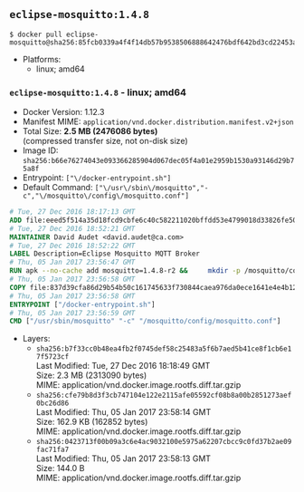 ## `eclipse-mosquitto:1.4.8`

```console
$ docker pull eclipse-mosquitto@sha256:85fcb0339a4f4f14db57b9538506888642476bdf642bd3cd22453add23d1d6af
```

-	Platforms:
	-	linux; amd64

### `eclipse-mosquitto:1.4.8` - linux; amd64

-	Docker Version: 1.12.3
-	Manifest MIME: `application/vnd.docker.distribution.manifest.v2+json`
-	Total Size: **2.5 MB (2476086 bytes)**  
	(compressed transfer size, not on-disk size)
-	Image ID: `sha256:b66e76274043e093366285904d067dec05f4a01e2959b1530a93146d29b75a8f`
-	Entrypoint: `["\/docker-entrypoint.sh"]`
-	Default Command: `["\/usr\/sbin\/mosquitto","-c","\/mosquitto\/config\/mosquitto.conf"]`

```dockerfile
# Tue, 27 Dec 2016 18:17:13 GMT
ADD file:eeed5f514a35d18fcd9cbfe6c40c582211020bffdd53e4799018d33826fe5067 in / 
# Tue, 27 Dec 2016 18:52:21 GMT
MAINTAINER David Audet <david.audet@ca.com>
# Tue, 27 Dec 2016 18:52:22 GMT
LABEL Description=Eclipse Mosquitto MQTT Broker
# Thu, 05 Jan 2017 23:56:47 GMT
RUN apk --no-cache add mosquitto=1.4.8-r2 &&     mkdir -p /mosquitto/config /mosquitto/data /mosquitto/log &&     cp /etc/mosquitto/mosquitto.conf /mosquitto/config &&     chown -R mosquitto:mosquitto /mosquitto
# Thu, 05 Jan 2017 23:56:58 GMT
COPY file:837d39cfa86d29b54b50c161745633f730844caea976da0ece1641e4e4b122aa in / 
# Thu, 05 Jan 2017 23:56:58 GMT
ENTRYPOINT ["/docker-entrypoint.sh"]
# Thu, 05 Jan 2017 23:56:59 GMT
CMD ["/usr/sbin/mosquitto" "-c" "/mosquitto/config/mosquitto.conf"]
```

-	Layers:
	-	`sha256:b7f33cc0b48ea4fb2f0745def58c25483a5f6b7aed5b41ce8f1cb6e17f5723cf`  
		Last Modified: Tue, 27 Dec 2016 18:18:49 GMT  
		Size: 2.3 MB (2313090 bytes)  
		MIME: application/vnd.docker.image.rootfs.diff.tar.gzip
	-	`sha256:cfe79b8d3f3cb747104e122e2115afe05592cf08b8a00b2851273aef0bc26d86`  
		Last Modified: Thu, 05 Jan 2017 23:58:14 GMT  
		Size: 162.9 KB (162852 bytes)  
		MIME: application/vnd.docker.image.rootfs.diff.tar.gzip
	-	`sha256:0423713f00b09a3c6e4ac9032100e5975a62207cbcc9c0fd37b2ae09fac71fa7`  
		Last Modified: Thu, 05 Jan 2017 23:58:13 GMT  
		Size: 144.0 B  
		MIME: application/vnd.docker.image.rootfs.diff.tar.gzip
